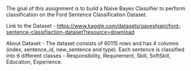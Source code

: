 The goal of this assignment is to build a Naive Bayes Classifier to perform classification on the Ford Sentence Classification Dataset.

Link to the Dataset - https://www.kaggle.com/datasets/gaveshjain/ford-sentence-classifiaction-dataset?resource=download

About Dataset - The dataset consists of 60115 rows and has 4 columns (index, sentence_id, new_sentence and type). Each sentence is classified into 6 different classes - Responsibility, Requirement, Skill, SoftSkill, Education, Experience.
